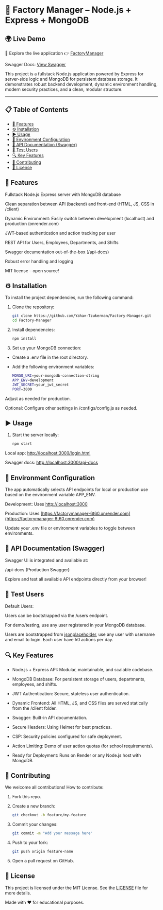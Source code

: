 # 🚀 Factory Manager – Node.js + Express + MongoDB

## 🌍 Live Demo

🎉 Explore the live application 👉 [FactoryManager](https://factorymanager-6t60.onrender.com/login.html)

Swagger Docs: [View Swagger](https://factorymanager-6t60.onrender.com/api-docs)

This project is a fullstack Node.js application powered by Express for server-side logic and MongoDB for persistent database storage. It demonstrates robust backend development, dynamic environment handling, modern security practices, and a clean, modular structure.

---

## 📋 Table of Contents

- [🚀 Features](#-features)
- [⚙️ Installation](#️-installation)
- [▶️ Usage](#️-usage)
- [🌱 Environment Configuration](#-environment-configurations)
- [📖 API Documentation (Swagger)](#-api)
- [👤 Test Users](#-test-users)
- [🔍 Key Features](#-key-features)
- [🤝 Contributing](#-contributing)
- [📜 License](#-license)

## 🚀 Features

Fullstack Node.js Express server with MongoDB database

Clean separation between API (backend) and front-end (HTML, JS, CSS in /client)

Dynamic Environment: Easily switch between development (localhost) and production (onrender.com)

JWT-based authentication and action tracking per user

REST API for Users, Employees, Departments, and Shifts

Swagger documentation out-of-the-box (/api-docs)

Robust error handling and logging

MIT license – open source!

## ⚙️ Installation

To install the project dependencies, run the following command:

1. Clone the repository:

   ```bash
   git clone https://github.com/Yahav-Tzukerman/Factory-Manager.git
   cd Factory-Manager
   ```

2. Install dependencies:

   ```bash
   npm install
   ```

3. Set up your MongoDB connection:

- Create a .env file in the root directory.
- Add the following environment variables:

  ```bash
  MONGO_URI=your-mongodb-connection-string
  APP_ENV=development
  JWT_SECRET=your_jwt_secret
  PORT=3000
  ```

Adjust as needed for production.

Optional: Configure other settings in /configs/config.js as needed.

## ▶️ Usage

1. Start the server locally:

   ```bash
   npm start
   ```

Local app: [http://localhost:3000/login.html](http://localhost:3000/login.html)

Swagger docs: [http://localhost:3000/api-docs](http://localhost:3000/api-docs)

## 🌱 Environment Configuration

The app automatically selects API endpoints for local or production use based on the environment variable APP_ENV.

Development: Uses [http://localhost:3000](http://localhost:3000)

Production: Uses [https://factorymanager-6t60.onrender.com](https://factorymanager-6t60.onrender.com)

Update your .env file or environment variables to toggle between environments.

## 📖 API Documentation (Swagger)

Swagger UI is integrated and available at:

/api-docs (Production Swagger)

Explore and test all available API endpoints directly from your browser!

## 👤 Test Users

Default Users:

Users can be bootstrapped via the /users endpoint.

For demo/testing, use any user registered in your MongoDB database.

Users are bootstrapped from [jsonplaceholder](https://jsonplaceholder.typicode.com/users), use any user with username and email to login.
Each user have 50 actions per day.

## 🔍 Key Features

- Node.js + Express API: Modular, maintainable, and scalable codebase.

- MongoDB Database: For persistent storage of users, departments, employees, and shifts.

- JWT Authentication: Secure, stateless user authentication.

- Dynamic Frontend: All HTML, JS, and CSS files are served statically from the /client folder.

- Swagger: Built-in API documentation.

- Secure Headers: Using Helmet for best practices.

- CSP: Security policies configured for safe deployment.

- Action Limiting: Demo of user action quotas (for school requirements).

- Ready for Deployment: Runs on Render or any Node.js host with MongoDB.

## 🤝 Contributing

We welcome all contributions!
How to contribute:

1. Fork this repo.

2. Create a new branch:
   ```bash
   git checkout -b feature/my-feature
   ```
3. Commit your changes:

   ```bash
   git commit -m "Add your message here"
   ```

4. Push to your fork:

   ```bash
   git push origin feature-name
   ```

5. Open a pull request on GitHub.

## 📜 License

This project is licensed under the MIT License. See the [LICENSE](LICENSE) file for more details.

Made with ❤️ for educational purposes.
